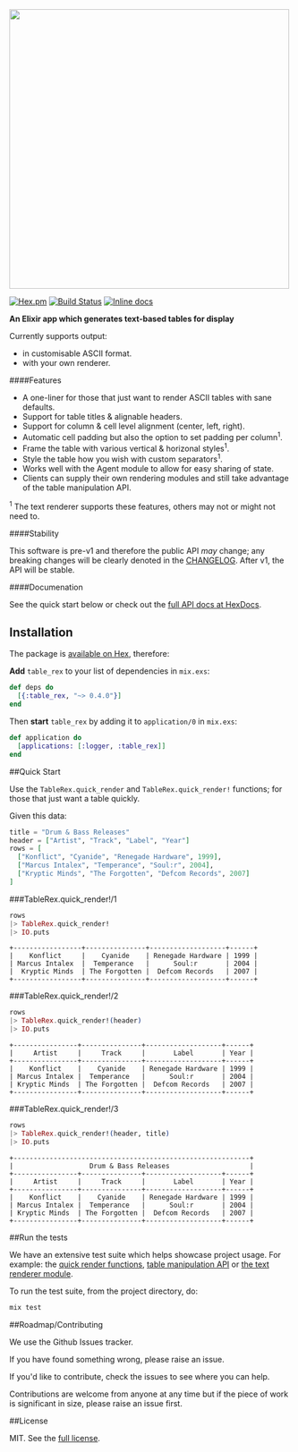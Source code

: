 <img src="http://i.imgur.com/ipa4UVa.png" width="500" />

[![Hex.pm](https://img.shields.io/hexpm/v/table_rex.svg)](https://hex.pm/packages/table_rex)
[![Build Status](https://travis-ci.org/djm/table_rex.svg?branch=master)](https://travis-ci.org/djm/table_rex)
[![Inline docs](http://inch-ci.org/github/djm/table_rex.svg)](http://inch-ci.org/github/djm/table_rex)

**An Elixir app which generates text-based tables for display**

Currently supports output:

* in customisable ASCII format.
* with your own renderer.

####Features

* A one-liner for those that just want to render ASCII tables with sane defaults.
* Support for table titles & alignable headers.
* Support for column & cell level alignment (center, left, right).
* Automatic cell padding but also the option to set padding per column<sup>1</sup>.
* Frame the table with various vertical & horizonal styles<sup>1</sup>.
* Style the table how you wish with custom separators<sup>1</sup>.
* Works well with the Agent module to allow for easy sharing of state.
* Clients can supply their own rendering modules and still take advantage of the table manipulation API.

<sup>1</sup> The text renderer supports these features, others may not or might not need to.

####Stability

This software is pre-v1 and therefore the public API *may* change; any breaking changes will be clearly
denoted in the [CHANGELOG](CHANGELOG.md). After v1, the API will be stable.

####Documenation

See the quick start below or check out the [full API docs at HexDocs](https://hexdocs.pm/table_rex/).


## Installation

The package is [available on Hex](https://hex.pm/packages/table_rex), therefore:

**Add** `table_rex` to your list of dependencies in `mix.exs`:

```elixir
def deps do
  [{:table_rex, "~> 0.4.0"}]
end
```

Then **start** `table_rex` by adding it to `application/0` in `mix.exs`:

```elixir
def application do
  [applications: [:logger, :table_rex]]
end
```

##Quick Start

Use the `TableRex.quick_render` and `TableRex.quick_render!` functions; for those that just want a table quickly.

Given this data:

```elixir
title = "Drum & Bass Releases"
header = ["Artist", "Track", "Label", "Year"]
rows = [
  ["Konflict", "Cyanide", "Renegade Hardware", 1999],
  ["Marcus Intalex", "Temperance", "Soul:r", 2004],
  ["Kryptic Minds", "The Forgotten", "Defcom Records", 2007]
]
```

###TableRex.quick_render!/1

```elixir
rows
|> TableRex.quick_render!
|> IO.puts
```

```
+-----------------+---------------+-------------------+------+
|    Konflict     |    Cyanide    | Renegade Hardware | 1999 |
| Marcus Intalex  |  Temperance   |      Soul:r       | 2004 |
|  Kryptic Minds  | The Forgotten |  Defcom Records   | 2007 |
+-----------------+---------------+-------------------+------+
```

###TableRex.quick_render!/2

```elixir
rows
|> TableRex.quick_render!(header)
|> IO.puts
```

```
+----------------+---------------+-------------------+------+
|     Artist     |     Track     |       Label       | Year |
+----------------+---------------+-------------------+------+
|    Konflict    |    Cyanide    | Renegade Hardware | 1999 |
| Marcus Intalex |  Temperance   |      Soul:r       | 2004 |
| Kryptic Minds  | The Forgotten |  Defcom Records   | 2007 |
+----------------+---------------+-------------------+------+
```

###TableRex.quick_render!/3

```elixir
rows
|> TableRex.quick_render!(header, title)
|> IO.puts
```

```
+-----------------------------------------------------------+
|                   Drum & Bass Releases                    |
+----------------+---------------+-------------------+------+
|     Artist     |     Track     |       Label       | Year |
+----------------+---------------+-------------------+------+
|    Konflict    |    Cyanide    | Renegade Hardware | 1999 |
| Marcus Intalex |  Temperance   |      Soul:r       | 2004 |
| Kryptic Minds  | The Forgotten |  Defcom Records   | 2007 |
+----------------+---------------+-------------------+------+
```

##Run the tests

We have an extensive test suite which helps showcase project usage. For example: the [quick render functions](https://github.com/djm/table_rex/blob/master/test/table_rex_test.exs),
[table manipulation API](https://github.com/djm/table_rex/blob/master/test/table_rex/table_test.exs) or [the text renderer module](https://github.com/djm/table_rex/blob/master/test/table_rex/renderer/text_test.exs).

To run the test suite, from the project directory, do:

```bash
mix test
```


##Roadmap/Contributing

We use the Github Issues tracker.

If you have found something wrong, please raise an issue.

If you'd like to contribute, check the issues to see where you can help.

Contributions are welcome from anyone at any time but if the piece of work is significant in size, please raise an issue first.

##License

MIT. See the [full license](LICENSE).
